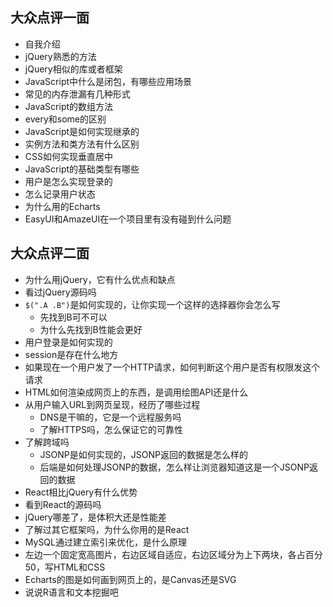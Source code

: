 ## 大众点评一面

- 自我介绍
- jQuery熟悉的方法
- jQuery相似的库或者框架
- JavaScript中什么是闭包，有哪些应用场景
- 常见的内存泄漏有几种形式
- JavaScript的数组方法
- every和some的区别
- JavaScript是如何实现继承的
- 实例方法和类方法有什么区别
- CSS如何实现垂直居中
- JavaScript的基础类型有哪些
- 用户是怎么实现登录的
- 怎么记录用户状态
- 为什么用的Echarts
- EasyUI和AmazeUI在一个项目里有没有碰到什么问题

## 大众点评二面

- 为什么用jQuery，它有什么优点和缺点
- 看过jQuery源码吗
- `$(".A .B")`是如何实现的，让你实现一个这样的选择器你会怎么写
  - 先找到B可不可以
  - 为什么先找到B性能会更好
- 用户登录是如何实现的
- session是存在什么地方
- 如果现在一个用户发了一个HTTP请求，如何判断这个用户是否有权限发这个请求
- HTML如何渲染成网页上的东西，是调用绘图API还是什么
- 从用户输入URL到网页呈现，经历了哪些过程
  - DNS是干嘛的，它是一个远程服务吗
  - 了解HTTPS吗，怎么保证它的可靠性
- 了解跨域吗
  - JSONP是如何实现的，JSONP返回的数据是怎么样的
  - 后端是如何处理JSONP的数据，怎么样让浏览器知道这是一个JSONP返回的数据
- React相比jQuery有什么优势
- 看到React的源码吗
- jQuery哪差了，是体积大还是性能差
- 了解过其它框架吗，为什么你用的是React
- MySQL通过建立索引来优化，是什么原理
- 左边一个固定宽高图片，右边区域自适应，右边区域分为上下两块，各占百分50，写HTML和CSS
- Echarts的图是如何画到网页上的，是Canvas还是SVG
- 说说R语言和文本挖掘吧